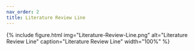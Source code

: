 ```yaml
---
nav_order: 2
title: Literature Review Line
---
```


{% include figure.html img="Literature-Review-Line.png" alt="Literature Review Line" caption="Literature Review Line" width="100%" %}